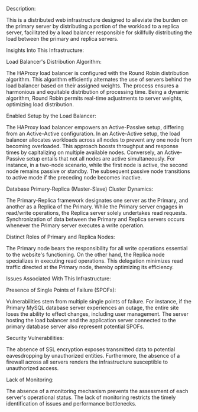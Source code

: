 Description:

This is a distributed web infrastructure designed to alleviate the burden on the primary server by distributing a portion of the workload to a replica server, facilitated by a load balancer responsible for skillfully distributing the load between the primary and replica servers.

Insights Into This Infrastructure:

Load Balancer's Distribution Algorithm:

The HAProxy load balancer is configured with the Round Robin distribution algorithm. This algorithm efficiently alternates the use of servers behind the load balancer based on their assigned weights. The process ensures a harmonious and equitable distribution of processing time. Being a dynamic algorithm, Round Robin permits real-time adjustments to server weights, optimizing load distribution.

Enabled Setup by the Load Balancer:

The HAProxy load balancer empowers an Active-Passive setup, differing from an Active-Active configuration. In an Active-Active setup, the load balancer allocates workloads across all nodes to prevent any one node from becoming overloaded. This approach boosts throughput and response times by capitalizing on multiple available nodes. Conversely, an Active-Passive setup entails that not all nodes are active simultaneously. For instance, in a two-node scenario, while the first node is active, the second node remains passive or standby. The subsequent passive node transitions to active mode if the preceding node becomes inactive.

Database Primary-Replica (Master-Slave) Cluster Dynamics:

The Primary-Replica framework designates one server as the Primary, and another as a Replica of the Primary. While the Primary server engages in read/write operations, the Replica server solely undertakes read requests. Synchronization of data between the Primary and Replica servers occurs whenever the Primary server executes a write operation.

Distinct Roles of Primary and Replica Nodes:

The Primary node bears the responsibility for all write operations essential to the website's functioning. On the other hand, the Replica node specializes in executing read operations. This delegation minimizes read traffic directed at the Primary node, thereby optimizing its efficiency.

Issues Associated With This Infrastructure:

Presence of Single Points of Failure (SPOFs):

Vulnerabilities stem from multiple single points of failure. For instance, if the Primary MySQL database server experiences an outage, the entire site loses the ability to effect changes, including user management. The server hosting the load balancer and the application server connected to the primary database server also represent potential SPOFs.

Security Vulnerabilities:

The absence of SSL encryption exposes transmitted data to potential eavesdropping by unauthorized entities. Furthermore, the absence of a firewall across all servers renders the infrastructure susceptible to unauthorized access.

Lack of Monitoring:

The absence of a monitoring mechanism prevents the assessment of each server's operational status. The lack of monitoring restricts the timely identification of issues and performance bottlenecks.
